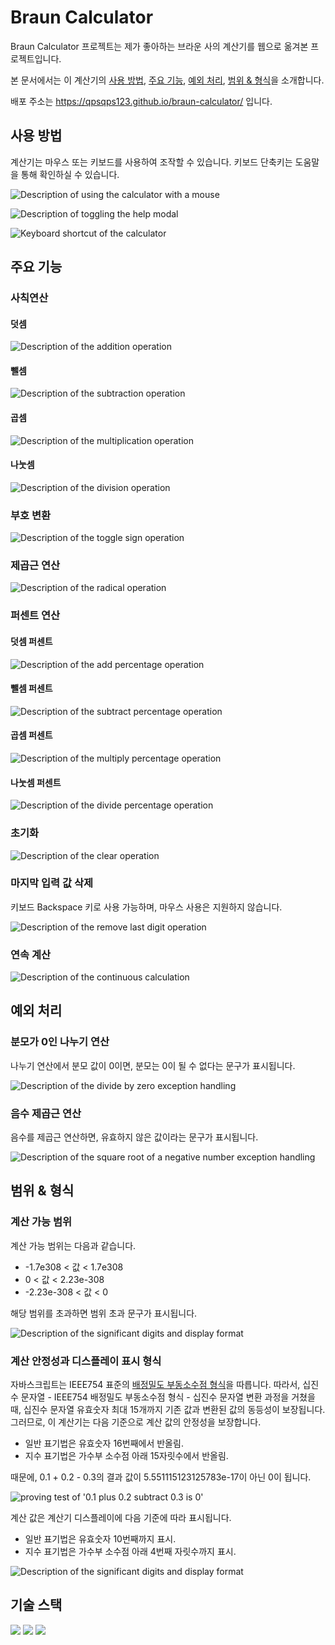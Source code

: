 # Braun Calculator

Braun Calculator 프로젝트는 제가 좋아하는 브라운 사의 계산기를 웹으로 옮겨본 프로젝트입니다.

본 문서에서는 이 계산기의 <a href="https://github.com/qpsqps123/braun-calculator?tab=readme-ov-file#%EC%82%AC%EC%9A%A9-%EB%B0%A9%EB%B2%95">사용 방법</a>, <a href="https://github.com/qpsqps123/braun-calculator?tab=readme-ov-file#%EC%A3%BC%EC%9A%94-%EA%B8%B0%EB%8A%A5">주요 기능</a>, <a href="https://github.com/qpsqps123/braun-calculator?tab=readme-ov-file#%EC%98%88%EC%99%B8-%EC%B2%98%EB%A6%AC">예외 처리</a>, <a href="https://github.com/qpsqps123/braun-calculator?tab=readme-ov-file#%EB%B2%94%EC%9C%84--%ED%98%95%EC%8B%9D">범위 & 형식</a>을 소개합니다.

배포 주소는 https://qpsqps123.github.io/braun-calculator/ 입니다.

## 사용 방법

계산기는 마우스 또는 키보드를 사용하여 조작할 수 있습니다.
키보드 단축키는 도움말을 통해 확인하실 수 있습니다.

![Description of using the calculator with a mouse](./images/readme/braun-calculator-readme-mouse-click-method.gif)

![Description of toggling the help modal](./images/readme/braun-calculator-readme-help.gif)

![Keyboard shortcut of the calculator](./images/readme/braun-calculator-readme-shortcut.png)

## 주요 기능

### 사칙연산

#### 덧셈

![Description of the addition operation](./images/readme/braun-calculator-readme-add.gif)

#### 뺄셈

![Description of the subtraction operation](./images/readme/braun-calculator-readme-subtract.gif)

#### 곱셈

![Description of the multiplication operation](./images/readme/braun-calculator-readme-multiply.gif)

#### 나눗셈

![Description of the division operation](./images/readme/braun-calculator-readme-divide.gif)

### 부호 변환

![Description of the toggle sign operation](./images/readme/braun-calculator-readme-toggle-sign.gif)

### 제곱근 연산

![Description of the radical operation](./images/readme/braun-calculator-readme-radical.gif)

### 퍼센트 연산

#### 덧셈 퍼센트

![Description of the add percentage operation](./images/readme/braun-calculator-readme-percentage-add.gif)

#### 뺄셈 퍼센트

![Description of the subtract percentage operation](./images/readme/braun-calculator-readme-percentage-subtract.gif)

#### 곱셈 퍼센트

![Description of the multiply percentage operation](./images/readme/braun-calculator-readme-percentage-multiply.gif)

#### 나눗셈 퍼센트

![Description of the divide percentage operation](./images/readme/braun-calculator-readme-percentage-divide.gif)

### 초기화

![Description of the clear operation](./images/readme/braun-calculator-readme-clear.gif)

### 마지막 입력 값 삭제

키보드 Backspace 키로 사용 가능하며, 마우스 사용은 지원하지 않습니다.

![Description of the remove last digit operation](./images/readme/braun-calculator-readme-remove-last-digit.gif)

### 연속 계산

![Description of the continuous calculation](./images/readme/braun-calculator-readme-continuous-calculation.gif)

## 예외 처리

### 분모가 0인 나누기 연산

나누기 연산에서 분모 값이 0이면, 분모는 0이 될 수 없다는 문구가 표시됩니다.

![Description of the divide by zero exception handling](./images/readme/braun-calculator-readme-denominator-error.gif)

### 음수 제곱근 연산

음수를 제곱근 연산하면, 유효하지 않은 값이라는 문구가 표시됩니다.

![Description of the square root of a negative number exception handling](./images/readme/braun-calculator-readme-invalid-input-error.gif)

## 범위 & 형식

### 계산 가능 범위

계산 가능 범위는 다음과 같습니다.

- -1.7e308 < 값 < 1.7e308
- 0 < 값 < 2.23e-308
- -2.23e-308 < 값 < 0

해당 범위를 초과하면 범위 초과 문구가 표시됩니다.

![Description of the significant digits and display format](./images/readme/braun-calculator-readme-out-of-range.png)

### 계산 안정성과 디스플레이 표시 형식

자바스크립트는 IEEE754 표준의 <a href="https://en.wikipedia.org/wiki/Double-precision_floating-point_format" target="_blank" rel="noopener noreferrer">배정밀도 부동소수점 형식</a>을 따릅니다. 따라서, 십진수 문자열 - IEEE754 배정밀도 부동소수점 형식 - 십진수 문자열 변환 과정을 거쳤을 때, 십진수 문자열 유효숫자 최대 15개까지 기존 값과 변환된 값의 동등성이 보장됩니다.
그러므로, 이 계산기는 다음 기준으로 계산 값의 안정성을 보장합니다.

- 일반 표기법은 유효숫자 16번째에서 반올림.
- 지수 표기법은 가수부 소수점 아래 15자릿수에서 반올림.

때문에, 0.1 + 0.2 - 0.3의 결과 값이 5.551115123125783e-17이 아닌 0이 됩니다.

![proving test of '0.1 plus 0.2 subtract 0.3 is 0'](./images/readme/braun-calculator-readme-sig-dig-conversion-test.gif)

계산 값은 계산기 디스플레이에 다음 기준에 따라 표시됩니다.

- 일반 표기법은 유효숫자 10번째까지 표시.
- 지수 표기법은 가수부 소수점 아래 4번째 자릿수까지 표시.

![Description of the significant digits and display format](./images/readme/braun-calculator-readme-format.png)

## 기술 스택

<img src="https://img.shields.io/badge/HTML5-E34F26?style=for-the-badge&logo=html5&logoColor=white"> <img src="https://img.shields.io/badge/CSS3-1572B6?style=for-the-badge&logo=css3&logoColor=white"> <img src="https://img.shields.io/badge/JavaScript-F7DF1E?style=for-the-badge&logo=javascript&logoColor=white">
